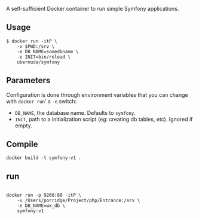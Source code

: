 A self-sufficient Docker container to run simple Symfony applications.

## Usage

```
$ docker run -itP \
    -v $PWD:/srv \
    -e DB_NAME=somedbname \
    -e INIT=bin/reload \
    ubermuda/symfony
```

## Parameters

Configuration is done through environment variables that you can change with `docker run`' s `-e` switch:

* `DB_NAME`, the database name. Defaults to `symfony`.
* `INIT`, path to a initialization script (eg: creating db tables, etc). Ignored if empty.

## Compile
```
docker build -t symfony:v1 .
```

## run
```

docker run -p 9266:80 -itP \
    -v /Users/porridge/Project/php/Entrance:/srv \
    -e DB_NAME=wx_db \
    symfony:v1
```